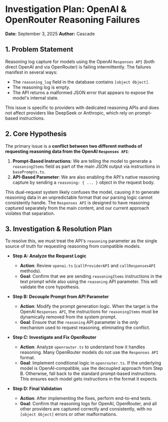 # Investigation Plan: OpenAI & OpenRouter Reasoning Failures

**Date:** September 3, 2025
**Author:** Cascade

## 1. Problem Statement

Reasoning log capture for models using the OpenAI `Responses API` (both direct OpenAI and via OpenRouter) is failing intermittently. The failures manifest in several ways:

- The `reasoning_log` field in the database contains `[object Object]`.
- The reasoning log is empty.
- The API returns a malformed JSON error that appears to expose the model's internal state.

This issue is specific to providers with dedicated reasoning APIs and does not affect providers like DeepSeek or Anthropic, which rely on prompt-based instructions.

## 2. Core Hypothesis

The primary issue is a **conflict between two different methods of requesting reasoning data from the OpenAI `Responses API`**:

1.  **Prompt-Based Instructions**: We are telling the model to generate a `reasoningItems` field as part of the main JSON output via instructions in `basePrompts.ts`.
2.  **API-Based Parameter**: We are also enabling the API's native reasoning capture by sending a `reasoning: { ... }` object in the request body.

This dual-request system likely confuses the model, causing it to generate reasoning data in an unpredictable format that our parsing logic cannot consistently handle. The `Responses API` is designed to have reasoning captured separately from the main content, and our current approach violates that separation.

## 3. Investigation & Resolution Plan

To resolve this, we must treat the API's `reasoning` parameter as the single source of truth for requesting reasoning from compatible models.

- **Step A: Analyze the Request Logic**
  - **Action**: Review `openai.ts` (`callProviderAPI` and `callResponsesAPI` methods).
  - **Goal**: Confirm that we are sending `reasoningItems` instructions in the text prompt while also using the `reasoning` API parameter. This will validate the core hypothesis.

- **Step B: Decouple Prompt from API Parameter**
  - **Action**: Modify the prompt generation logic. When the target is the OpenAI `Responses API`, the instructions for `reasoningItems` must be dynamically removed from the system prompt.
  - **Goal**: Ensure that the `reasoning` API parameter is the *only* mechanism used to request reasoning, eliminating the conflict.

- **Step C: Investigate and Fix OpenRouter**
  - **Action**: Analyze `openrouter.ts` to understand how it handles reasoning. Many OpenRouter models do not use the `Responses API` format.
  - **Goal**: Implement conditional logic in `openrouter.ts`. If the underlying model is OpenAI-compatible, use the decoupled approach from Step B. Otherwise, fall back to the standard prompt-based instructions. This ensures each model gets instructions in the format it expects.

- **Step D: Final Validation**
  - **Action**: After implementing the fixes, perform end-to-end tests.
  - **Goal**: Confirm that reasoning logs for OpenAI, OpenRouter, and all other providers are captured correctly and consistently, with no `[object Object]` errors or other malformations.

